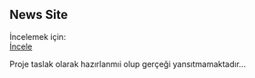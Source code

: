 ## News Site


İncelemek için:
<br>
<a href="https://newstime.netlify.app">İncele</a>

Proje taslak olarak hazırlanmıi olup gerçeği yansıtmamaktadır...
